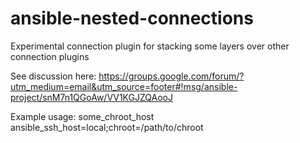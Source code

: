 ansible-nested-connections
==========================

Experimental connection plugin for stacking some layers over other connection plugins

See discussion here: https://groups.google.com/forum/?utm_medium=email&utm_source=footer#!msg/ansible-project/snM7n1QGoAw/VV1KGJZQAooJ

Example usage:
some_chroot_host ansible_ssh_host=local;chroot=/path/to/chroot
